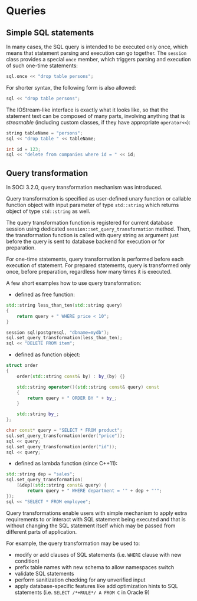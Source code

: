# Queries

## Simple SQL statements

In many cases, the SQL query is intended to be executed only once, which means that statement parsing and execution can go together. The `session` class provides a special `once` member, which triggers parsing and execution of such one-time statements:

```cpp
sql.once << "drop table persons";
```

For shorter syntax, the following form is also allowed:

```cpp
sql << "drop table persons";
```

The IOStream-like interface is exactly what it looks like, so that the statement text can be composed of many parts, involving anything that is *streamable* (including custom classes, if they have appropriate `operator<<`):

```cpp
string tableName = "persons";
sql << "drop table " << tableName;

int id = 123;
sql << "delete from companies where id = " << id;
```

## Query transformation

In SOCI 3.2.0, query transformation mechanism was introduced.

Query transformation is specified as user-defined unary function or callable function object with input parameter of type `std::string` which returns object of type `std::string` as well.

The query transformation function is registered for current database session using dedicated `session::set_query_transformation` method. Then, the transformation function is called with query string as argument just before the query is sent to database backend for execution or for preparation.

For one-time statements, query transformation is performed before each execution of statement. For prepared statements, query is transformed only once, before preparation, regardless how many times it is executed.

A few short examples how to use query transformation:

* defined as free function:

```cpp
std::string less_than_ten(std::string query)
{
    return query + " WHERE price < 10";
}

session sql(postgresql, "dbname=mydb");
sql.set_query_transformation(less_than_ten);
sql << "DELETE FROM item";
```

* defined as function object:

```cpp
struct order
{
    order(std::string const& by) : by_(by) {}

    std::string operator()(std::string const& query) const
    {
        return query + " ORDER BY " + by_;
    }

    std::string by_;
};

char const* query = "SELECT * FROM product";
sql.set_query_transformation(order("price"));
sql << query;
sql.set_query_transformation(order("id"));
sql << query;
```

* defined as lambda function (since C++11):

```cpp
std::string dep = "sales";
sql.set_query_transformation(
    [&dep](std::string const& query) {
        return query + " WHERE department = '" + dep + "'";
});
sql << "SELECT * FROM employee";
```

Query transformations enable users with simple mechanism to apply extra requirements to or interact with SQL statement being executed and that is without changing the SQL statement itself which may be passed from different
parts of application.

For example, the query transformation may be used to:

* modify or add clauses of SQL statements (i.e. `WHERE` clause with new condition)
* prefix table names with new schema to allow namespaces switch
* validate SQL statements
* perform sanitization checking for any unverified input
* apply database-specific features like add optimization hints to SQL statements (i.e. `SELECT /*+RULE*/ A FROM C` in Oracle 9)

